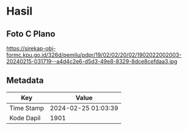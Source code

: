 # Hasil

## Foto C Plano

https://sirekap-obj-formc.kpu.go.id/326d/pemilu/pdpr/19/02/02/20/02/1902022002003-20240215-031719--a4d4c2e6-d5d3-49e8-8329-8dce8cefdaa3.jpg


## Metadata

| Key        | Value               |
| ---------- | ------------------- |
| Time Stamp | 2024-02-25 01:03:39 |
| Kode Dapil | 1901                |



